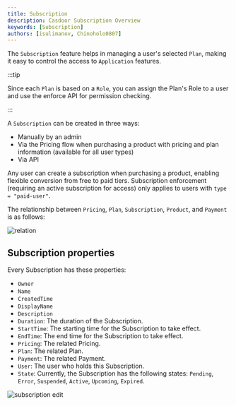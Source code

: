 ```yaml
---
title: Subscription
description: Casdoor Subscription Overview
keywords: [Subscription]
authors: [isulimanov, Chinoholo0807]
---
```


The `Subscription` feature helps in managing a user's selected `Plan`, making it easy to control the access to `Application` features.

:::tip

Since each `Plan` is based on a `Role`, you can assign the Plan's Role to a user and use the enforce API for permission checking.

:::

A `Subscription` can be created in three ways:

- Manually by an admin
- Via the Pricing flow when purchasing a product with pricing and plan information (available for all user types)
- Via API

Any user can create a subscription when purchasing a product, enabling flexible conversion from free to paid tiers. Subscription enforcement (requiring an active subscription for access) only applies to users with `type = "paid-user"`.

The relationship between `Pricing`, `Plan`, `Subscription`, `Product`, and `Payment` is as follows:

![relation](/img/pricing/relation.png)

## Subscription properties

Every Subscription has these properties:

- `Owner`
- `Name`
- `CreatedTime`
- `DisplayName`
- `Description`
- `Duration`: The duration of the Subscription.
- `StartTime`: The starting time for the Subscription to take effect.
- `EndTime`: The end time for the Subscription to take effect.
- `Pricing`: The related Pricing.
- `Plan`: The related Plan.
- `Payment`: The related Payment.
- `User`: The user who holds this Subscription.
- `State`: Currently, the Subscription has the following states: `Pending`, `Error`, `Suspended`, `Active`, `Upcoming`, `Expired`.

![subscription edit](/img/pricing/sub_edit.png)
